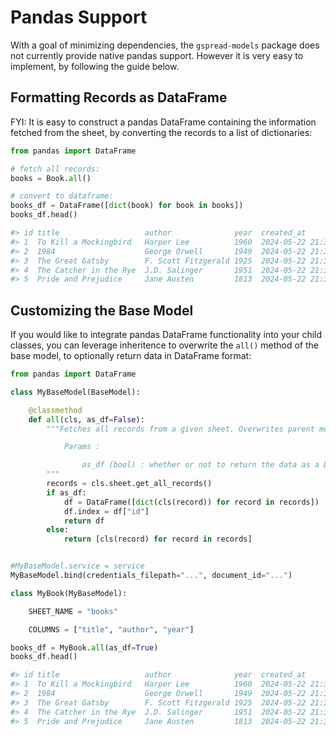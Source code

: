 


# Pandas Support

With a goal of minimizing dependencies, the `gspread-models` package does not currently provide native pandas support. However it is very easy to implement, by following the guide below.

## Formatting Records as DataFrame

FYI: It is easy to construct a pandas DataFrame containing the information fetched from the sheet, by converting the records to a list of dictionaries:

```py
from pandas import DataFrame

# fetch all records:
books = Book.all()

# convert to dataframe:
books_df = DataFrame([dict(book) for book in books])
books_df.head()

#> id title                   author              year  created_at
#> 1  To Kill a Mockingbird   Harper Lee          1960  2024-05-22 21:36:25.582605+00:00
#> 2  1984                    George Orwell       1949  2024-05-22 21:36:25.582738+00:00
#> 3  The Great Gatsby        F. Scott Fitzgerald 1925  2024-05-22 21:36:25.582778+00:00
#> 4  The Catcher in the Rye  J.D. Salinger       1951  2024-05-22 21:36:25.582813+00:00
#> 5  Pride and Prejudice     Jane Austen         1813  2024-05-22 21:36:25.582846+00:00
```

## Customizing the Base Model

If you would like to integrate pandas DataFrame functionality into your child classes, you can leverage inheritence to overwrite the `all()` method of the base model, to optionally return data in DataFrame format:

```py
from pandas import DataFrame

class MyBaseModel(BaseModel):

    @classmethod
    def all(cls, as_df=False):
        """Fetches all records from a given sheet. Overwrites parent method to optionally use a dataframe approach.

            Params :

                as_df (bool) : whether or not to return the data as a DataFrame
        """
        records = cls.sheet.get_all_records()
        if as_df:
            df = DataFrame([dict(cls(record)) for record in records])
            df.index = df["id"]
            return df
        else:
            return [cls(record) for record in records]


#MyBaseModel.service = service
MyBaseModel.bind(credentials_filepath="...", document_id="...")
```

```py
class MyBook(MyBaseModel):

    SHEET_NAME = "books"

    COLUMNS = ["title", "author", "year"]
```

```py
books_df = MyBook.all(as_df=True)
books_df.head()

#> id title                   author              year  created_at
#> 1  To Kill a Mockingbird   Harper Lee          1960  2024-05-22 21:36:25.582605+00:00
#> 2  1984                    George Orwell       1949  2024-05-22 21:36:25.582738+00:00
#> 3  The Great Gatsby        F. Scott Fitzgerald 1925  2024-05-22 21:36:25.582778+00:00
#> 4  The Catcher in the Rye  J.D. Salinger       1951  2024-05-22 21:36:25.582813+00:00
#> 5  Pride and Prejudice     Jane Austen         1813  2024-05-22 21:36:25.582846+00:00
```
